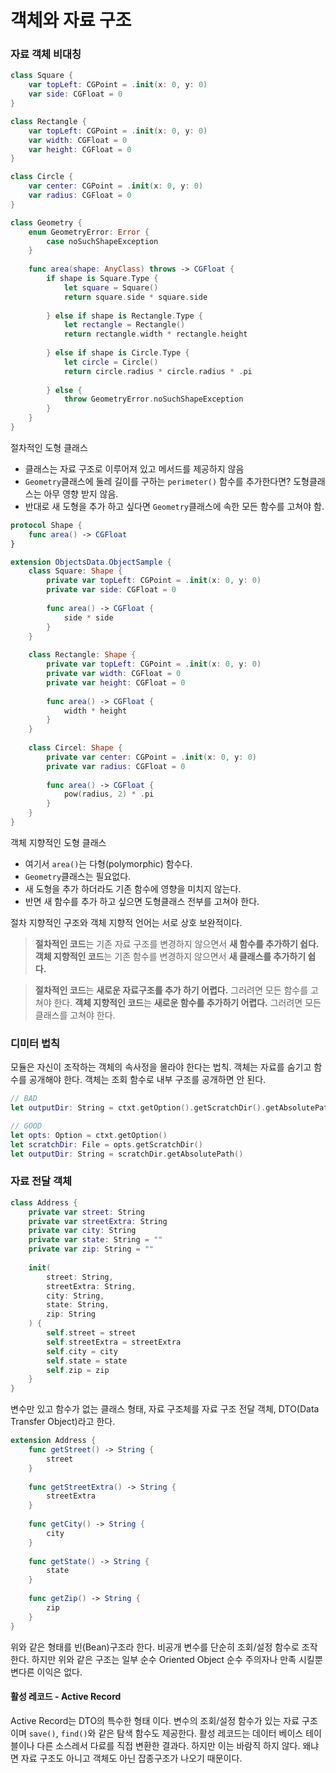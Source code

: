 # 객체와 자료 구조

### 자료 객체 비대칭
```swift
class Square {
    var topLeft: CGPoint = .init(x: 0, y: 0)
    var side: CGFloat = 0
}

class Rectangle {
    var topLeft: CGPoint = .init(x: 0, y: 0)
    var width: CGFloat = 0
    var height: CGFloat = 0
}

class Circle {
    var center: CGPoint = .init(x: 0, y: 0)
    var radius: CGFloat = 0
}

class Geometry {
    enum GeometryError: Error {
        case noSuchShapeException
    }
    
    func area(shape: AnyClass) throws -> CGFloat {
        if shape is Square.Type {
            let square = Square()
            return square.side * square.side
            
        } else if shape is Rectangle.Type {
            let rectangle = Rectangle()
            return rectangle.width * rectangle.height
            
        } else if shape is Circle.Type {
            let circle = Circle()
            return circle.radius * circle.radius * .pi
            
        } else {
            throw GeometryError.noSuchShapeException
        }
    }
}
```
절차적인 도형 클래스
- 클래스는 자료 구조로 이루어져 있고 메서드를 제공하지 않음
- `Geometry`클래스에 둘레 길이를 구하는 `perimeter()` 함수를 추가한다면? 도형클래스는 아무 영향 받지 않음.
- 반대로 새 도형을 추가 하고 싶다면 `Geometry`클래스에 속한 모든 함수를 고쳐야 함.

```swift
protocol Shape {
    func area() -> CGFloat
}

extension ObjectsData.ObjectSample {
    class Square: Shape {
        private var topLeft: CGPoint = .init(x: 0, y: 0)
        private var side: CGFloat = 0
        
        func area() -> CGFloat {
            side * side
        }
    }
    
    class Rectangle: Shape {
        private var topLeft: CGPoint = .init(x: 0, y: 0)
        private var width: CGFloat = 0
        private var height: CGFloat = 0
        
        func area() -> CGFloat {
            width * height
        }
    }
    
    class Circel: Shape {
        private var center: CGPoint = .init(x: 0, y: 0)
        private var radius: CGFloat = 0
        
        func area() -> CGFloat {
            pow(radius, 2) * .pi
        }
    }
}
```
객체 지향적인 도형 클래스
-  여기서 `area()`는 다형(polymorphic) 함수다.
- `Geometry`클래스는 필요없다.
- 새 도형을 추가 하더라도 기존 함수에 영향을 미치지 않는다.
- 반면 새 함수를 추가 하고 싶으면 도형클래스 전부를 고쳐야 한다.

절차 지향적인 구조와 객체 지향적 언어는 서로 상호 보완적이다.

> **절차적인 코드**는 기존 자료 구조를 변경하지 않으면서 **새 함수를 추가하기 쉽다.**
> **객체 지향적인 코드**는 기존 함수를 변경하지 않으면서 **새 클래스를 추가하기 쉽다.**

> **절차적인 코드**는 **새로운 자료구조를 추가 하기 어렵다.** 그러려면 모든 함수를 고쳐야 한다.
> **객체 지향적인 코드**는 **새로운 함수를 추가하기 어렵다.** 그러려면 모든 클래스를 고쳐야 한다.

### 디미터 법칙
모듈은 자신이 조작하는 객체의 속사정을 몰라야 한다는 법칙.
객체는 자료를 숨기고 함수를 공개해야 한다.
객체는 조회 함수로 내부 구조를 공개하면 안 된다.
```swift
// BAD
let outputDir: String = ctxt.getOption().getScratchDir().getAbsolutePath()

// GOOD
let opts: Option = ctxt.getOption()
let scratchDir: File = opts.getScratchDir()
let outputDir: String = scratchDir.getAbsolutePath()
```

### 자료 전달 객체
```swift
class Address {
    private var street: String
    private var streetExtra: String
    private var city: String
    private var state: String = ""
    private var zip: String = ""
    
    init(
        street: String,
        streetExtra: String,
        city: String,
        state: String,
        zip: String
    ) {
        self.street = street
        self.streetExtra = streetExtra
        self.city = city
        self.state = state
        self.zip = zip
    }
}
```
변수만 있고 함수가 없는 클래스 형태, 자료 구조체를
자료 구조 전달 객체, DTO(Data Transfer Object)라고 한다.

```swift
extension Address {
    func getStreet() -> String {
        street
    }
    
    func getStreetExtra() -> String {
        streetExtra
    }
    
    func getCity() -> String {
        city
    }
    
    func getState() -> String {
        state
    }
    
    func getZip() -> String {
        zip
    }
}
```
위와 같은 형태를 빈(Bean)구조라 한다. 
비공개 변수를 단순히 조회/설정 함수로 조작한다.
하지만 위와 같은 구조는 일부 순수 Oriented Object 순수 주의자나 만족 시킬뿐 변다른 이익은 없다.

#### 활성 레코드 - Active Record
Active Record는 DTO의 특수한 형태 이다. 변수의 조회/설정 함수가 있는 자료 구조이며 `save()`, `find()`와 같은 탐색 함수도 제공한다.
활성 레코드는 데이터 베이스 테이블이나 다른 소스레서 다료를 직접 변환한 결과다.
하지만 이는 바람직 하지 않다. 왜냐면 자료 구조도 아니고 객체도 아닌 잡종구조가 나오기 때문이다.
